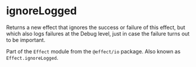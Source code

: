 # ignoreLogged

Returns a new effect that ignores the success or failure of this effect,
but which also logs failures at the Debug level, just in case the failure
turns out to be important.

Part of the `Effect` module from the `@effect/io` package. Also known as `Effect.ignoreLogged`.
